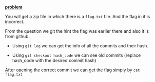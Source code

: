 [**problem**](https://ctflearn.com/challenge/104)

You will get a zip file in which there is a ```flag.txt``` file. And the flag in it is incorrect.

From the question we git the hint the flag was earlier there and also it is from github.

- Using ```git log``` we can get the info of all the commits and their hash.

- Using ```git checkout hash_code``` we can see old commits (replace hash_code with the desired commit hash)

After opening the correct commit we can get the flag simply by ```cat flag.txt```
